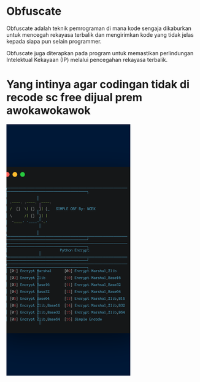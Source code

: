 # Obfuscate
Obfuscate adalah teknik pemrograman di mana kode sengaja dikaburkan untuk mencegah rekayasa terbalik dan mengirimkan kode yang tidak jelas kepada siapa pun selain programmer.

Obfuscate juga diterapkan pada program untuk memastikan perlindungan Intelektual Kekayaan (IP) melalui pencegahan rekayasa terbalik.

# Yang intinya agar codingan tidak di recode sc free dijual prem awokawokawok

![IMG_20221104_175638](https://github.com/ncek-XD/Obf/blob/main/carbon.png)
